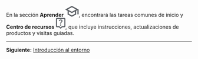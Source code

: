 En la sección **Aprender** ![Graduation cap](Images/fgd1722886790106.svg), encontrará las tareas comunes de inicio y **Centro de recursos** ![Question mark](Images/avu1722886867596.svg), que incluye instrucciones, actualizaciones de productos y visitas guiadas.

---

**Siguiente:** [Introducción al entorno](tta1687442978234.md)

